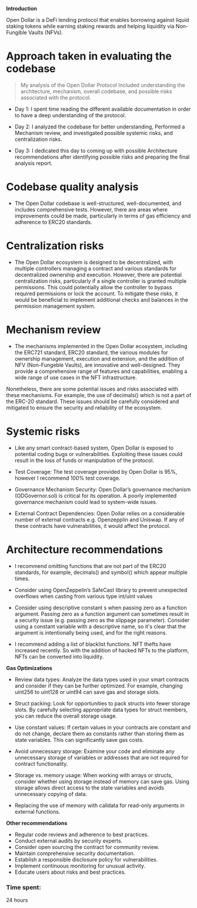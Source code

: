 **Introduction**

Open Dollar is a DeFi lending protocol that enables borrowing against liquid staking tokens while earning staking rewards and helping liquidity via Non-Fungible Vaults (NFVs).

# Approach taken in evaluating the codebase

> My analysis of the Open Dollar Protocol Included understanding the architecture, mechanism, overall codebase, and possible risks associated with the protocol.

- Day 1: I spent time reading the different available documentation in order to have a deep understanding of the protocol. 

- Day 2: I analyzed the codebase for better understanding, Performed a Mechanism review, and investigated possible systemic risks, and centralization risks. 

- Day 3: I dedicated this day to coming up with possible Architecture recommendations after identifying possible risks and preparing the final analysis report.


# Codebase quality analysis

- The Open Dollar codebase is well-structured, well-documented, and includes comprehensive tests. However, there are areas where improvements could be made, particularly in terms of gas efficiency and adherence to ERC20 standards.
 

# Centralization risks

- The Open Dollar ecosystem is designed to be decentralized, with multiple controllers managing a contract and various standards for decentralized ownership and execution. However, there are potential centralization risks, particularly if a single controller is granted multiple permissions. This could potentially allow the controller to bypass required permissions or lock the account. To mitigate these risks, it would be beneficial to implement additional checks and balances in the permission management system.

# Mechanism review

- The mechanisms implemented in the Open Dollar ecosystem, including the ERC721 standard, ERC20 standard, the various modules for ownership management, execution and extension, and the addition of NFV (Non-Fungeble Vaults), are innovative and well-designed. They provide a comprehensive range of features and capabilities, enabling a wide range of use cases in the NFT infrastructure. 

Nonetheless, there are some potential issues and risks associated with these mechanisms. For example, the use of decimals() which is not a part of the ERC-20 standard. These issues should be carefully considered and mitigated to ensure the security and reliability of the ecosystem.

# Systemic risks

- Like any smart contract-based system, Open Dollar is exposed to potential coding bugs or vulnerabilities. Exploiting these issues could result in the loss of funds or manipulation of the protocol. 

- Test Coverage: The test coverage provided by Open Dollar is 95%, however I recommend 100% test coverage.

- Governance Mechanism Security: Open Dollar’s governance mechanism (ODGovernor.sol) is critical for its operation. A poorly implemented governance mechanism could lead to system-wide issues.

- External Contract Dependencies: Open Dollar relies on a considerable number of external contracts e.g. Openzepplin and Uniswap. If any of these contracts have vulnerabilities, it would affect the protocol.

# Architecture recommendations

- I recommend omitting functions that are not part of the ERC20 standards, for example, decimals() and symbol() which appear multiple times. 

- Consider using OpenZeppelin’s SafeCast library to prevent unexpected overflows when casting from various type int/uint values

- Consider using descriptive constant s when passing zero as a function argument. Passing zero as a function argument can sometimes result in a security issue (e.g. passing zero as the slippage parameter). Consider using a constant variable with a descriptive name, so it's clear that the argument is intentionally being used, and for the right reasons.

- I recommend adding a list of blacklist functions. NFT thefts have increased recently. So with the addition of hacked NFTs to the platform, NFTs can be converted into liquidity.

**Gas Optimizations**

- Review data types: Analyze the data types used in your smart contracts and consider if they can be further optimized. For example, changing uint256 to uint128 or uint94 can save gas and storage slots.
 
- Struct packing: Look for opportunities to pack structs into fewer storage slots. By carefully selecting appropriate data types for struct members, you can reduce the overall storage usage.
 
- Use constant values: If certain values in your contracts are constant and do not change, declare them as constants rather than storing them as state variables. This can significantly save gas costs. 

- Avoid unnecessary storage: Examine your code and eliminate any unnecessary storage of variables or addresses that are not required for contract functionality. 

- Storage vs. memory usage: When working with arrays or structs, consider whether using storage instead of memory can save gas. Using storage allows direct access to the state variables and avoids unnecessary copying of data.
 
- Replacing the use of memory with calldata for read-only arguments in external functions.

**Other recommendations**

- Regular code reviews and adherence to best practices. 
- Conduct external audits by security experts. 
- Consider open sourcing the contract for community review. 
- Maintain comprehensive security documentation. 
- Establish a responsible disclosure policy for vulnerabilities. 
- Implement continuous monitoring for unusual activity. 
- Educate users about risks and best practices.

### Time spent:
24 hours